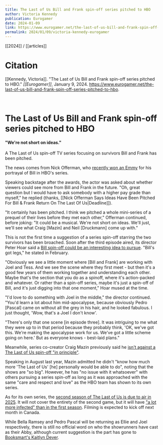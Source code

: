 ```yaml
---
title: The Last of Us Bill and Frank spin-off series pitched to HBO
author: Victoria Kennedy
publication: Eurogamer
date: 2024-01-09
link: https://www.eurogamer.net/the-last-of-us-bill-and-frank-spin-off-series-pitched-to-hbo
permalink: 2024/01/09/victoria-kennedy-eurogamer
---
```


[[2024]] / [[articles]]

# Citation

[[Kennedy, Victoria]]. "The Last of Us Bill and Frank spin-off series pitched to HBO." *[[Eurogamer]]*, January 9, 2024. <https://www.eurogamer.net/the-last-of-us-bill-and-frank-spin-off-series-pitched-to-hbo>.

<br>

# The Last of Us Bill and Frank spin-off series pitched to HBO

#### "We're not short on ideas."

A The Last of Us spin-off TV series focusing on survivors Bill and Frank has been pitched.

The news comes from Nick Offerman, who [recently won an Emmy](https://www.eurogamer.net/hbos-the-last-of-us-wins-eight-emmys-including-outstanding-guest-actor-for-nick-offermans-bill) for his portrayal of Bill in HBO's series.

Speaking backstage after the awards, the actor was asked about whether viewers could see more from Bill and Frank in the future. "Oh, great question but I would have to ask somebody with a higher pay grade than myself," he replied (thanks, [[Nick Offerman Says Ideas Have Been Pitched For Bill & Frank Return On The Last Of Us|Deadline]]).

"It certainly has been pitched. I think we pitched a whole mini-series of a prequel of their lives before they met each other," Offerman continued, before joking: "It could be a musical. We're not short on ideas. We'll just, we'll see what Craig [Mazin] and Neil [Druckmann] come up with."

This is not the first time a suggestion of a series spin-off starring the two survivors has been broached. Soon after the third episode aired, its director Peter Hoar said a [Bill spin-off could be an interesting idea to pursue](https://www.eurogamer.net/the-last-of-us-episode-3-was-originally-two-hours-and-made-craig-mazin-cry-so-hard-it-hurt). "Bill's got legs," he stated in February.

"Obviously we see a little moment where [Bill and Frank] are working with Joel and Tess. And we see the scene where they first meet - but then it's a good few years of them working together and understanding each other. Maybe that's the section that you do as a spinoff, where it's action-packed and whatever. Or rather than a spin-off series, maybe it's just a spin-off of Bill, and it's just digging into that one moment," Hoar mused at the time.

"I'd love to do something with Joel in the middle," the director continued. "You'd learn a lot about him mid-apocalypse, because obviously Pedro [Pascal] came on without all the grey in his hair, and he looked fabulous. I just thought, 'Wow, that's a Joel I don't know'.

"There's only that one scene [in episode three]. It was intriguing to me what they were up to in that period because they probably think, 'OK, we've got this. We're making the apocalypse work for us. We've got a little scheme going on here.' But as everyone knows - best-laid plans."

Meanwhile, series co-creator Craig Mazin previously said he [isn't against a The Last of Us spin-off "in principle"](https://www.eurogamer.net/last-of-us-tv-series-co-creator-has-no-issue-with-spin-offs-in-principle).

Speaking in August last year, Mazin admitted he didn't "know how much more 'The Last of Us' [he] personally would be able to do", noting that the shows are "so big". However, he has "no issue with it whatsoever" with others pursuing a series spin-off as long as it was approached with the same "care and respect and love" as the HBO team has shown to its own series.

As for its own series, the [second season of The Last of Us is due to air in 2025](https://www.eurogamer.net/the-last-of-us-season-two-now-confirmed-for-2025-release). It will not cover the entirety of the second game, but it will have ["a lot more infected" than in the first season](https://www.eurogamer.net/the-last-of-us-showrunners-promise-a-lot-more-infected-next-season). Filming is expected to kick off next month in Canada.

While Bella Ramsey and Pedro Pascal will be returning as Ellie and Joel respectively, there is still no official word on who the showrunners have cast as their Abby, although current suggestion is the part has gone to [Booksmart's Kaitlyn Dever](https://www.eurogamer.net/the-last-of-us-season-2-reportedly-close-to-casting-its-abby).

